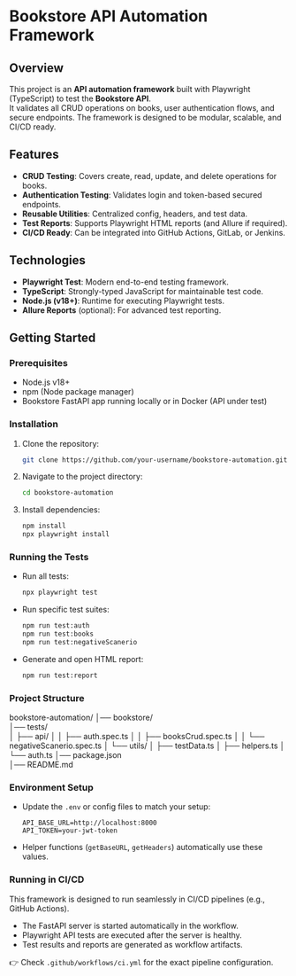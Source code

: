 # Bookstore API Automation Framework

## Overview

This project is an **API automation framework** built with Playwright (TypeScript) to test the **Bookstore API**.  
It validates all CRUD operations on books, user authentication flows, and secure endpoints. The framework is designed to be modular, scalable, and CI/CD ready.

## Features

- **CRUD Testing**: Covers create, read, update, and delete operations for books.
- **Authentication Testing**: Validates login and token-based secured endpoints.
- **Reusable Utilities**: Centralized config, headers, and test data.
- **Test Reports**: Supports Playwright HTML reports (and Allure if required).
- **CI/CD Ready**: Can be integrated into GitHub Actions, GitLab, or Jenkins.

## Technologies

- **Playwright Test**: Modern end-to-end testing framework.
- **TypeScript**: Strongly-typed JavaScript for maintainable test code.
- **Node.js (v18+)**: Runtime for executing Playwright tests.
- **Allure Reports** (optional): For advanced test reporting.

## Getting Started

### Prerequisites

- Node.js v18+
- npm (Node package manager)
- Bookstore FastAPI app running locally or in Docker (API under test)

### Installation

1. Clone the repository:
    ```bash
    git clone https://github.com/your-username/bookstore-automation.git
    ```

2. Navigate to the project directory:
    ```bash
    cd bookstore-automation
    ```

3. Install dependencies:
    ```bash
    npm install
    npx playwright install
    ```

### Running the Tests

- Run all tests:
    ```bash
    npx playwright test
    ```

- Run specific test suites:
    ```bash
    npm run test:auth
    npm run test:books
    npm run test:negativeScanerio
    ```

- Generate and open HTML report:
    ```bash
    npm run test:report
    ```

### Project Structure
bookstore-automation/
│── bookstore/                  
│── tests/                      
│   ├── api/
│   │   ├── auth.spec.ts
│   │   ├── booksCrud.spec.ts
│   │   └── negativeScanerio.spec.ts
│   └── utils/
│       ├── testData.ts
│       ├── helpers.ts
│       └── auth.ts
│── package.json               
│── README.md         

### Environment Setup

- Update the `.env` or config files to match your setup:
    ```env
    API_BASE_URL=http://localhost:8000
    API_TOKEN=your-jwt-token
    ```

- Helper functions (`getBaseURL`, `getHeaders`) automatically use these values.

### Running in CI/CD

This framework is designed to run seamlessly in CI/CD pipelines (e.g., GitHub Actions).  

- The FastAPI server is started automatically in the workflow.  
- Playwright API tests are executed after the server is healthy.  
- Test results and reports are generated as workflow artifacts.  

👉 Check `.github/workflows/ci.yml` for the exact pipeline configuration.  